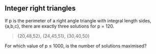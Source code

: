 Integer right triangles
-----------------------

If p is the perimeter of a right angle triangle with integral length sides, {a,b,c}, there are exactly three solutions for p = 120.

> {20,48,52}, {24,45,51}, {30,40,50}

For which value of p ≤ 1000, is the number of solutions maximised?
